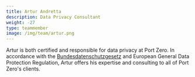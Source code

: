 ```yaml
---
title: Artur Andretta
description: Data Privacy Consultant
weight: -27
type: teammember
image: /img/team/artur.png
---
```


Artur is both certified and responsible for data privacy at Port Zero. In accordance with the [Bundesdatenschutzgesetz](https://en.wikipedia.org/wiki/Bundesdatenschutzgesetz) and European General Data Protection Regulation, Artur offers his expertise and consulting to all of Port Zero's clients. 
